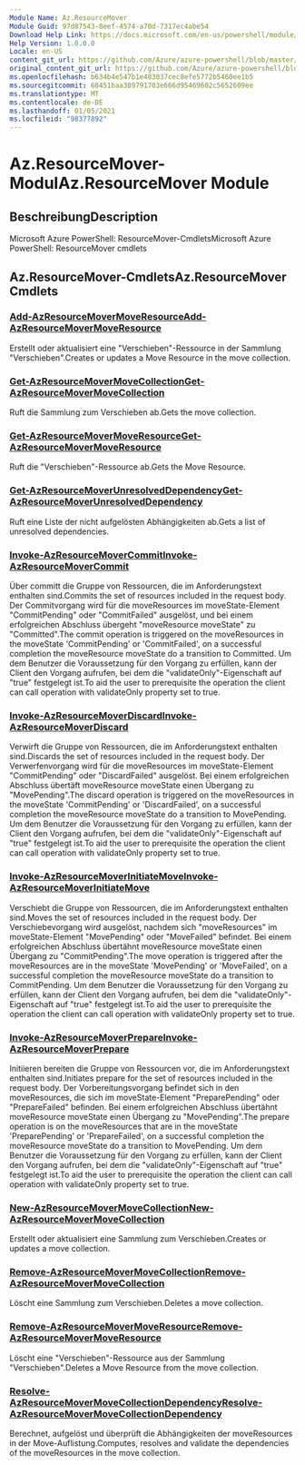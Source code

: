 ```yaml
---
Module Name: Az.ResourceMover
Module Guid: 97d87543-8eef-4574-a70d-7317ec4abe54
Download Help Link: https://docs.microsoft.com/en-us/powershell/module/az.resourcemover
Help Version: 1.0.0.0
Locale: en-US
content_git_url: https://github.com/Azure/azure-powershell/blob/master/src/ResourceMover/help/Az.ResourceMover.md
original_content_git_url: https://github.com/Azure/azure-powershell/blob/master/src/ResourceMover/help/Az.ResourceMover.md
ms.openlocfilehash: b634b4e547b1e483037cec8efe5772b5460ee1b5
ms.sourcegitcommit: 68451baa389791703e666d95469602c5652609ee
ms.translationtype: MT
ms.contentlocale: de-DE
ms.lasthandoff: 01/05/2021
ms.locfileid: "98377892"
---
```

# <span data-ttu-id="72a5a-101">Az.ResourceMover-Modul</span><span class="sxs-lookup"><span data-stu-id="72a5a-101">Az.ResourceMover Module</span></span>
## <span data-ttu-id="72a5a-102">Beschreibung</span><span class="sxs-lookup"><span data-stu-id="72a5a-102">Description</span></span>
<span data-ttu-id="72a5a-103">Microsoft Azure PowerShell: ResourceMover-Cmdlets</span><span class="sxs-lookup"><span data-stu-id="72a5a-103">Microsoft Azure PowerShell: ResourceMover cmdlets</span></span>

## <span data-ttu-id="72a5a-104">Az.ResourceMover-Cmdlets</span><span class="sxs-lookup"><span data-stu-id="72a5a-104">Az.ResourceMover Cmdlets</span></span>
### [<span data-ttu-id="72a5a-105">Add-AzResourceMoverMoveResource</span><span class="sxs-lookup"><span data-stu-id="72a5a-105">Add-AzResourceMoverMoveResource</span></span>](Add-AzResourceMoverMoveResource.md)
<span data-ttu-id="72a5a-106">Erstellt oder aktualisiert eine "Verschieben"-Ressource in der Sammlung "Verschieben".</span><span class="sxs-lookup"><span data-stu-id="72a5a-106">Creates or updates a Move Resource in the move collection.</span></span>

### [<span data-ttu-id="72a5a-107">Get-AzResourceMoverMoveCollection</span><span class="sxs-lookup"><span data-stu-id="72a5a-107">Get-AzResourceMoverMoveCollection</span></span>](Get-AzResourceMoverMoveCollection.md)
<span data-ttu-id="72a5a-108">Ruft die Sammlung zum Verschieben ab.</span><span class="sxs-lookup"><span data-stu-id="72a5a-108">Gets the move collection.</span></span>

### [<span data-ttu-id="72a5a-109">Get-AzResourceMoverMoveResource</span><span class="sxs-lookup"><span data-stu-id="72a5a-109">Get-AzResourceMoverMoveResource</span></span>](Get-AzResourceMoverMoveResource.md)
<span data-ttu-id="72a5a-110">Ruft die "Verschieben"-Ressource ab.</span><span class="sxs-lookup"><span data-stu-id="72a5a-110">Gets the Move Resource.</span></span>

### [<span data-ttu-id="72a5a-111">Get-AzResourceMoverUnresolvedDependency</span><span class="sxs-lookup"><span data-stu-id="72a5a-111">Get-AzResourceMoverUnresolvedDependency</span></span>](Get-AzResourceMoverUnresolvedDependency.md)
<span data-ttu-id="72a5a-112">Ruft eine Liste der nicht aufgelösten Abhängigkeiten ab.</span><span class="sxs-lookup"><span data-stu-id="72a5a-112">Gets a list of unresolved dependencies.</span></span>

### [<span data-ttu-id="72a5a-113">Invoke-AzResourceMoverCommit</span><span class="sxs-lookup"><span data-stu-id="72a5a-113">Invoke-AzResourceMoverCommit</span></span>](Invoke-AzResourceMoverCommit.md)
<span data-ttu-id="72a5a-114">Über committ die Gruppe von Ressourcen, die im Anforderungstext enthalten sind.</span><span class="sxs-lookup"><span data-stu-id="72a5a-114">Commits the set of resources included in the request body.</span></span>
<span data-ttu-id="72a5a-115">Der Commitvorgang wird für die moveResources im moveState-Element "CommitPending" oder "CommitFailed" ausgelöst, und bei einem erfolgreichen Abschluss übergeht "moveResource moveState" zu "Committed".</span><span class="sxs-lookup"><span data-stu-id="72a5a-115">The commit operation is triggered on the moveResources in the moveState 'CommitPending' or 'CommitFailed', on a successful completion the moveResource moveState do a transition to Committed.</span></span>
<span data-ttu-id="72a5a-116">Um dem Benutzer die Voraussetzung für den Vorgang zu erfüllen, kann der Client den Vorgang aufrufen, bei dem die "validateOnly"-Eigenschaft auf "true" festgelegt ist.</span><span class="sxs-lookup"><span data-stu-id="72a5a-116">To aid the user to prerequisite the operation the client can call operation with validateOnly property set to true.</span></span>

### [<span data-ttu-id="72a5a-117">Invoke-AzResourceMoverDiscard</span><span class="sxs-lookup"><span data-stu-id="72a5a-117">Invoke-AzResourceMoverDiscard</span></span>](Invoke-AzResourceMoverDiscard.md)
<span data-ttu-id="72a5a-118">Verwirft die Gruppe von Ressourcen, die im Anforderungstext enthalten sind.</span><span class="sxs-lookup"><span data-stu-id="72a5a-118">Discards the set of resources included in the request body.</span></span>
<span data-ttu-id="72a5a-119">Der Verwerfenvorgang wird für die moveResources im moveState-Element "CommitPending" oder "DiscardFailed" ausgelöst. Bei einem erfolgreichen Abschluss übertäft moveResource moveState einen Übergang zu "MovePending".</span><span class="sxs-lookup"><span data-stu-id="72a5a-119">The discard operation is triggered on the moveResources in the moveState 'CommitPending' or 'DiscardFailed', on a successful completion the moveResource moveState do a transition to MovePending.</span></span>
<span data-ttu-id="72a5a-120">Um dem Benutzer die Voraussetzung für den Vorgang zu erfüllen, kann der Client den Vorgang aufrufen, bei dem die "validateOnly"-Eigenschaft auf "true" festgelegt ist.</span><span class="sxs-lookup"><span data-stu-id="72a5a-120">To aid the user to prerequisite the operation the client can call operation with validateOnly property set to true.</span></span>

### [<span data-ttu-id="72a5a-121">Invoke-AzResourceMoverInitiateMove</span><span class="sxs-lookup"><span data-stu-id="72a5a-121">Invoke-AzResourceMoverInitiateMove</span></span>](Invoke-AzResourceMoverInitiateMove.md)
<span data-ttu-id="72a5a-122">Verschiebt die Gruppe von Ressourcen, die im Anforderungstext enthalten sind.</span><span class="sxs-lookup"><span data-stu-id="72a5a-122">Moves the set of resources included in the request body.</span></span>
<span data-ttu-id="72a5a-123">Der Verschiebevorgang wird ausgelöst, nachdem sich "moveResources" im moveState-Element "MovePending" oder "MoveFailed" befindet. Bei einem erfolgreichen Abschluss übertähnt moveResource moveState einen Übergang zu "CommitPending".</span><span class="sxs-lookup"><span data-stu-id="72a5a-123">The move operation is triggered after the moveResources are in the moveState 'MovePending' or 'MoveFailed', on a successful completion the moveResource moveState do a transition to CommitPending.</span></span>
<span data-ttu-id="72a5a-124">Um dem Benutzer die Voraussetzung für den Vorgang zu erfüllen, kann der Client den Vorgang aufrufen, bei dem die "validateOnly"-Eigenschaft auf "true" festgelegt ist.</span><span class="sxs-lookup"><span data-stu-id="72a5a-124">To aid the user to prerequisite the operation the client can call operation with validateOnly property set to true.</span></span>

### [<span data-ttu-id="72a5a-125">Invoke-AzResourceMoverPrepare</span><span class="sxs-lookup"><span data-stu-id="72a5a-125">Invoke-AzResourceMoverPrepare</span></span>](Invoke-AzResourceMoverPrepare.md)
<span data-ttu-id="72a5a-126">Initiieren bereiten die Gruppe von Ressourcen vor, die im Anforderungstext enthalten sind.</span><span class="sxs-lookup"><span data-stu-id="72a5a-126">Initiates prepare for the set of resources included in the request body.</span></span>
<span data-ttu-id="72a5a-127">Der Vorbereitungsvorgang befindet sich in den moveResources, die sich im moveState-Element "PreparePending" oder "PrepareFailed" befinden. Bei einem erfolgreichen Abschluss übertähnt moveResource moveState einen Übergang zu "MovePending".</span><span class="sxs-lookup"><span data-stu-id="72a5a-127">The prepare operation is on the moveResources that are in the moveState 'PreparePending' or 'PrepareFailed', on a successful completion the moveResource moveState do a transition to MovePending.</span></span>
<span data-ttu-id="72a5a-128">Um dem Benutzer die Voraussetzung für den Vorgang zu erfüllen, kann der Client den Vorgang aufrufen, bei dem die "validateOnly"-Eigenschaft auf "true" festgelegt ist.</span><span class="sxs-lookup"><span data-stu-id="72a5a-128">To aid the user to prerequisite the operation the client can call operation with validateOnly property set to true.</span></span>

### [<span data-ttu-id="72a5a-129">New-AzResourceMoverMoveCollection</span><span class="sxs-lookup"><span data-stu-id="72a5a-129">New-AzResourceMoverMoveCollection</span></span>](New-AzResourceMoverMoveCollection.md)
<span data-ttu-id="72a5a-130">Erstellt oder aktualisiert eine Sammlung zum Verschieben.</span><span class="sxs-lookup"><span data-stu-id="72a5a-130">Creates or updates a move collection.</span></span>

### [<span data-ttu-id="72a5a-131">Remove-AzResourceMoverMoveCollection</span><span class="sxs-lookup"><span data-stu-id="72a5a-131">Remove-AzResourceMoverMoveCollection</span></span>](Remove-AzResourceMoverMoveCollection.md)
<span data-ttu-id="72a5a-132">Löscht eine Sammlung zum Verschieben.</span><span class="sxs-lookup"><span data-stu-id="72a5a-132">Deletes a move collection.</span></span>

### [<span data-ttu-id="72a5a-133">Remove-AzResourceMoverMoveResource</span><span class="sxs-lookup"><span data-stu-id="72a5a-133">Remove-AzResourceMoverMoveResource</span></span>](Remove-AzResourceMoverMoveResource.md)
<span data-ttu-id="72a5a-134">Löscht eine "Verschieben"-Ressource aus der Sammlung "Verschieben".</span><span class="sxs-lookup"><span data-stu-id="72a5a-134">Deletes a Move Resource from the move collection.</span></span>

### [<span data-ttu-id="72a5a-135">Resolve-AzResourceMoverMoveCollectionDependency</span><span class="sxs-lookup"><span data-stu-id="72a5a-135">Resolve-AzResourceMoverMoveCollectionDependency</span></span>](Resolve-AzResourceMoverMoveCollectionDependency.md)
<span data-ttu-id="72a5a-136">Berechnet, aufgelöst und überprüft die Abhängigkeiten der moveResources in der Move-Auflistung.</span><span class="sxs-lookup"><span data-stu-id="72a5a-136">Computes, resolves and validate the dependencies of the moveResources in the move collection.</span></span>

